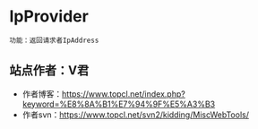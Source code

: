 # IpProvider

``` bash
功能：返回请求者IpAddress
```

## 站点作者：V君

   - 作者博客：https://www.topcl.net/index.php?keyword=%E8%8A%B1%E7%94%9F%E5%A3%B3
   - 作者svn：https://www.topcl.net/svn2/kidding/MiscWebTools/
